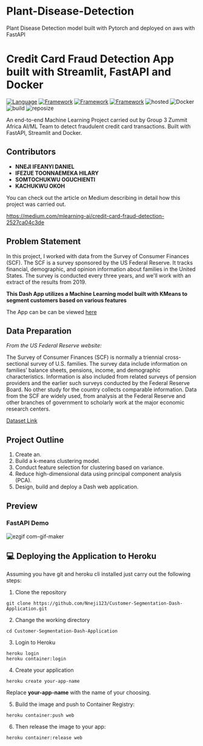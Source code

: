 # Plant-Disease-Detection
Plant Disease Detection model built with Pytorch and deployed on aws with FastAPI

# Credit Card Fraud Detection App built with Streamlit, FastAPI and Docker

[![Language](https://img.shields.io/badge/Python-darkblue.svg?style=flat&logo=python&logoColor=white)](https://www.python.org)
[![Framework](https://img.shields.io/badge/sklearn-darkorange.svg?style=flat&logo=scikit-learn&logoColor=white)](http://www.pytorch.org/news.html)
[![Framework](https://img.shields.io/badge/FastAPI-darkgreen.svg?style=flat&logo=fastapi&logoColor=white)](https://lung-cancer-api.herokuapp.com/docs)
[![Framework](https://img.shields.io/badge/Streamlit-red.svg?style=flat&logo=streamlit&logoColor=white)](https://share.streamlit.io/nneji123/lung-cancer-prediction/main)
![hosted](https://img.shields.io/badge/Heroku-430098?style=flat&logo=heroku&logoColor=white)
![Docker](https://img.shields.io/badge/Docker-blue?style=flat&logo=docker&logoColor=white)
![build](https://img.shields.io/badge/build-passing-brightgreen.svg?style=flat)
![reposize](https://img.shields.io/github/repo-size/Nneji123/Credit-Card-Fraud-Detection)

An end-to-end Machine Learning Project carried out by Group 3 Zummit Africa AI/ML Team to detect fraudulent credit card transactions. Built with FastAPI, Streamlit and Docker.

## Contributors
- **NNEJI IFEANYI DANIEL**
- **IFEZUE TOONNAEMEKA HILARY**
- **SOMTOCHUKWU OGUCHIENTI**
- **KACHUKWU OKOH**

You can check out the article on Medium describing in detail how this project was carried out.

https://medium.com/mlearning-ai/credit-card-fraud-detection-2527ca04c3de

## Problem Statement
In this project, I worked with data from the Survey of Consumer Finances (SCF). The SCF is a survey sponsored by the US Federal Reserve. It tracks financial, demographic, and opinion information about families in the United States. The survey is conducted every three years, and we'll work with an extract of the results from 2019.
 
**This Dash App utilizes a Machine Learning model built with KMeans to segment customers based on various features**


The App can be can be viewed [here](https://custsegapp.herokuapp.com)

## Data Preparation

*From the US Federal Reserve website:*

The Survey of Consumer Finances (SCF) is normally a triennial cross-sectional survey of U.S. families. The survey data include information on families’ balance sheets, pensions, income, and demographic characteristics. Information is also included from related surveys of pension providers and the earlier such surveys conducted by the Federal Reserve Board. No other study for the country collects comparable information. Data from the SCF are widely used, from analysis at the Federal Reserve and other branches of government to scholarly work at the major economic research centers.

[Dataset Link](https://www.federalreserve.gov/econres/scfindex.htm)

## Project Outline
1. Create an.
2. Build a k-means clustering model.
3. Conduct feature selection for clustering based on variance.
4. Reduce high-dimensional data using principal component analysis (PCA).
5. Design, build and deploy a Dash web application.


## Preview

### FastAPI Demo

![ezgif com-gif-maker](https://user-images.githubusercontent.com/101701760/179729434-4c935131-90b4-486b-a73d-f3a220efa831.gif)

## 💻 Deploying the Application to Heroku
Assuming you have git and heroku cli installed just carry out the following steps:

1. Clone the repository

```
git clone https://github.com/Nneji123/Customer-Segmentation-Dash-Application.git
```

2. Change the working directory

```
cd Customer-Segmentation-Dash-Application
```

3. Login to Heroku

``` 
heroku login
heroku container:login
```

4. Create your application
```
heroku create your-app-name
```
Replace **your-app-name** with the name of your choosing.

5. Build the image and push to Container Registry:

```
heroku container:push web
```

6. Then release the image to your app:
 
```
heroku container:release web
```




